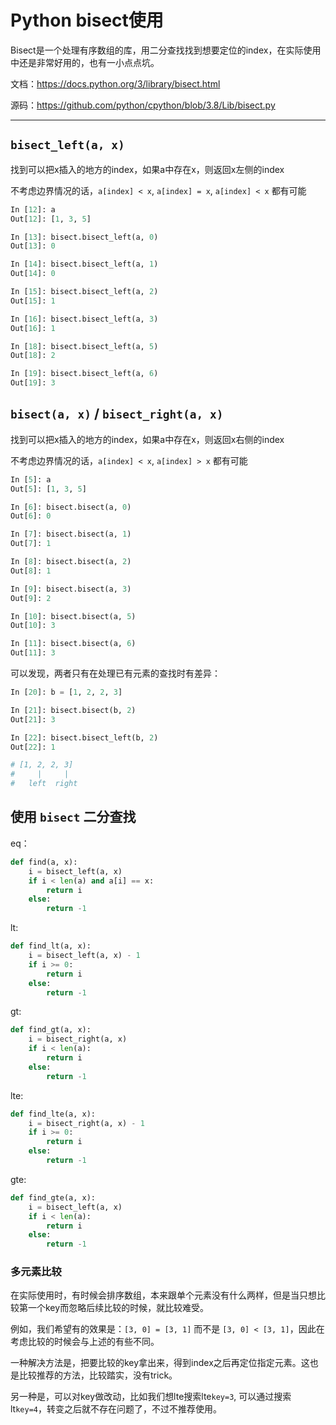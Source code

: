 # Python bisect使用

Bisect是一个处理有序数组的库，用二分查找找到想要定位的index，在实际使用中还是非常好用的，也有一小点点坑。

文档：https://docs.python.org/3/library/bisect.html

源码：https://github.com/python/cpython/blob/3.8/Lib/bisect.py

****

## `bisect_left(a, x)`

找到可以把x插入的地方的index，如果a中存在x，则返回x左侧的index

不考虑边界情况的话，`a[index] < x`, `a[index] = x`, `a[index] < x` 都有可能

```py
In [12]: a
Out[12]: [1, 3, 5]

In [13]: bisect.bisect_left(a, 0)
Out[13]: 0

In [14]: bisect.bisect_left(a, 1)
Out[14]: 0

In [15]: bisect.bisect_left(a, 2)
Out[15]: 1

In [16]: bisect.bisect_left(a, 3)
Out[16]: 1

In [18]: bisect.bisect_left(a, 5)
Out[18]: 2

In [19]: bisect.bisect_left(a, 6)
Out[19]: 3
```

## `bisect(a, x)` / `bisect_right(a, x)`

找到可以把x插入的地方的index，如果a中存在x，则返回x右侧的index

不考虑边界情况的话，`a[index] < x`, `a[index] > x` 都有可能

```py
In [5]: a
Out[5]: [1, 3, 5]

In [6]: bisect.bisect(a, 0)
Out[6]: 0

In [7]: bisect.bisect(a, 1)
Out[7]: 1

In [8]: bisect.bisect(a, 2)
Out[8]: 1

In [9]: bisect.bisect(a, 3)
Out[9]: 2

In [10]: bisect.bisect(a, 5)
Out[10]: 3

In [11]: bisect.bisect(a, 6)
Out[11]: 3
```

可以发现，两者只有在处理已有元素的查找时有差异：

```py
In [20]: b = [1, 2, 2, 3]

In [21]: bisect.bisect(b, 2)
Out[21]: 3

In [22]: bisect.bisect_left(b, 2)
Out[22]: 1

# [1, 2, 2, 3]
#     |     |
#   left  right
```

## 使用 `bisect` 二分查找

eq：

```py
def find(a, x):
    i = bisect_left(a, x)
    if i < len(a) and a[i] == x:
        return i
    else:
        return -1
```

lt:

```py
def find_lt(a, x):
    i = bisect_left(a, x) - 1
    if i >= 0:
        return i
    else:
        return -1
```

gt:

```py
def find_gt(a, x):
    i = bisect_right(a, x)
    if i < len(a):
        return i
    else:
        return -1
```

lte:

```py
def find_lte(a, x):
    i = bisect_right(a, x) - 1
    if i >= 0:
        return i
    else:
        return -1
```

gte:

```py
def find_gte(a, x):
    i = bisect_left(a, x)
    if i < len(a):
        return i
    else:
        return -1
```

### 多元素比较

在实际使用时，有时候会排序数组，本来跟单个元素没有什么两样，但是当只想比较第一个key而忽略后续比较的时候，就比较难受。

例如，我们希望有的效果是：`[3, 0] = [3, 1]` 而不是 `[3, 0] < [3, 1]`，因此在考虑比较的时候会与上述的有些不同。

一种解决方法是，把要比较的key拿出来，得到index之后再定位指定元素。这也是比较推荐的方法，比较踏实，没有trick。

另一种是，可以对key做改动，比如我们想lte搜索lte`key=3`, 可以通过搜索lt`key=4`，转变之后就不存在问题了，不过不推荐使用。